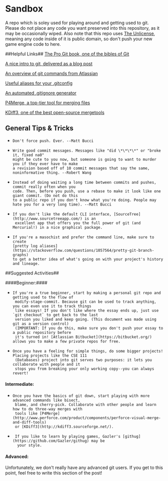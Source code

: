 Sandbox
=======

A repo which is soley used for playing around and getting used to git. Please do not place any code
you want preserved into this repository, as it may be occasionally wiped. Also note that this repo uses
[The Unlicense](http://unlicense.org/), meaning any code inside of it is public domain, so don't push
your new game engine code to here.



##Helpful Links##
[The Pro Git book, one of the bibles of Git](http://git-scm.com/book)

[A nice intro to git, delivered as a blog post](http://readwrite.com/2013/09/30/understanding-github-a-journey-for-beginners-part-1)

[An overview of git commands from Atlassian](https://www.atlassian.com/git/tutorials/setting-up-a-repository)

[Useful aliases for your .gitconfig](http://durdn.com/blog/2012/11/22/must-have-git-aliases-advanced-examples/)

[An automated .gitignore generator](https://www.gitignore.io/)

[P4Merge, a top-tier tool for merging files](http://www.perforce.com/product/components/perforce-visual-merge-and-diff-tools)

[KDiff3, one of the best open-source mergetools](http://kdiff3.sourceforge.net/)

## General Tips & Tricks ##

*     Don't force push. Ever. --Matt Bucci
*     Write good commit messages. Messages like "did \*\*\*\*" or "broke it, fixed na0"
      might be cute to you now, but someone is going to want to murder you if they ever have to make
      a revision based off of 10 commit messages that say the same, noninformative thing. --Robert Wang
*     Instead of doing waiting a long time between commits and pushes, commit really often when you
      code. Then, before you push, use a rebase to make it look like one giant commit. (Do not do this
      to a public repo if you don't know what you're doing. People may hate you for a very long time). --Matt Bucci
*     If you don't like the default CLI interface, [SourceTree](http://www.sourcetreeapp.com/) is an
       excellent app that offers you the full power of git (and Mercurial!) in a nice graphical package.
*     If you're a masochist and prefer the command line, make sure to create
      [pretty log aliases](https://stackoverflow.com/questions/1057564/pretty-git-branch-graphs)
      to get a better idea of what's going on with your project's history and lineage.

##Suggested Activities##

####Beginner:####

*     If you're a true beginner, start by making a personal git repo and getting used to the flow of
       modify-stage-commit. Because git can be used to track anything, you can even use it to track things
       like essays! If you don't like where the essay ends up, just use `git checkout` to get back to the last
       version you liked and keep going. (This document was made using git as a version control)
       (IMPORTANT: If you do this, make sure you don't push your essay to a public repository before
       it's turned in! [Atlassian Bitbucket](https://bitbucket.org/) allows you to make a few private repos for free.
*     Once you have a feeling for simple things, do some bigger projects! Placing projects like the CSE 111
       (Databases) project into git serves two purposes: it lets you collaborate with people and it
       stops you from breaking your only working copy--you can always revert!

#### Intermediate: ####

*     Once you have the basics of git down, start playing with more advanced commands like bisect,
       blame, and cherry-pick. Collaborate with other people and learn how to do three-way merges with
       tools like [P4Merge](http://www.perforce.com/product/components/perforce-visual-merge-and-diff-tools)
       or [KDiff3](http://kdiff3.sourceforge.net/).
*      If you like to learn by playing games, Gazler's [githug](https://github.com/Gazler/githug) may be
        your style.


#### Advanced: ####

Unfortunately, we don't really have any advanced git users. If you get to this point, feel free to write
this section of the post!
